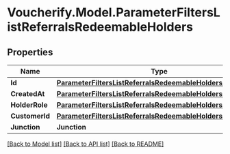# Voucherify.Model.ParameterFiltersListReferralsRedeemableHolders

## Properties

Name | Type | Description | Notes
------------ | ------------- | ------------- | -------------
**Id** | [**ParameterFiltersListReferralsRedeemableHoldersId**](ParameterFiltersListReferralsRedeemableHoldersId.md) |  | [optional] 
**CreatedAt** | [**ParameterFiltersListReferralsRedeemableHoldersCreatedAt**](ParameterFiltersListReferralsRedeemableHoldersCreatedAt.md) |  | [optional] 
**HolderRole** | [**ParameterFiltersListReferralsRedeemableHoldersHolderRole**](ParameterFiltersListReferralsRedeemableHoldersHolderRole.md) |  | [optional] 
**CustomerId** | [**ParameterFiltersListReferralsRedeemableHoldersCustomerId**](ParameterFiltersListReferralsRedeemableHoldersCustomerId.md) |  | [optional] 
**Junction** | **Junction** |  | [optional] 

[[Back to Model list]](../../README.md#documentation-for-models) [[Back to API list]](../../README.md#documentation-for-api-endpoints) [[Back to README]](../../README.md)

